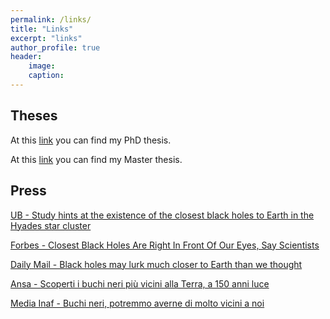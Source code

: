 ```yaml
---
permalink: /links/
title: "Links"
excerpt: "links"
author_profile: true
header:
    image: 
    caption: 
---
```



Theses
---

At this [link](/files/PhD_Thesis.pdf) you can find my PhD thesis.

At this [link](/files/Master_Thesis.pdf) you can find my Master thesis.


Press
---

[UB - Study hints at the existence of the closest black holes to Earth in the Hyades star cluster](https://web.ub.edu/en/web/actualitat/w/study-hints-at-the-existence-of-the-closest-black-holes-to-earth-in-the-hyades-star-cluster)

[Forbes - Closest Black Holes Are Right In Front Of Our Eyes, Say Scientists](https://www.forbes.com/sites/jamiecartereurope/2023/09/13/closest-black-holes-are-right-in-front-of-our-eyes-say-scientists/?sh=71dc4213588f)

[Daily Mail - Black holes may lurk much closer to Earth than we thought](https://www.dailymail.co.uk/sciencetech/article-12504703/Black-holes-lurk-closer-Earth-thought-Astronomer-claims-two-three-voids-hiding-just-150-light-years-away.html)

[Ansa - Scoperti i buchi neri più vicini alla Terra, a 150 anni luce](https://www.ansa.it/canale_scienza/notizie/spazio_astronomia/2023/09/14/scoperti-i-buchi-neri-piu-vicini-alla-terra-a-150-anni-luce_6d4206e1-5ef0-4003-9ede-6c4e33eb5cff.html)

[Media Inaf - Buchi neri, potremmo averne di molto vicini a noi](https://www.media.inaf.it/2023/09/11/buchi-neri-iadi/)